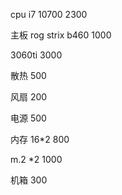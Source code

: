 cpu i7 10700       2300

主板 rog strix b460  1000

3060ti						3000

散热 							500

风扇							200

电源							500

内存 16*2					800

m.2 *2    					1000

机箱							300